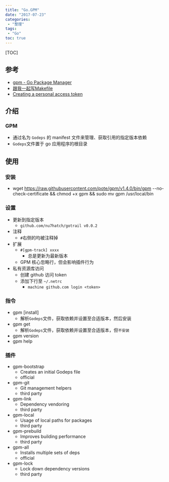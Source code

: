 ```yaml
---
title: "Go.GPM"
date: "2017-07-23"
categories:
 - "整理"
tags:
 - "Go"
toc: true
---
```


[TOC]

## 参考
- [gpm - Go Package Manager](https://github.com/pote/gpm)
- [跟我一起写Makefile](http://wiki.ubuntu.org.cn/%E8%B7%9F%E6%88%91%E4%B8%80%E8%B5%B7%E5%86%99Makefile)
- [Creating a personal access token](https://help.github.com/articles/creating-a-personal-access-token-for-the-command-line/)

## 介绍
### GPM
- 通过名为 `Godeps` 的 manifest 文件来管理、获取引用的指定版本依赖
- `Godeps`文件置于 go 应用程序的根目录

## 使用
### 安装
- wget https://raw.githubusercontent.com/pote/gpm/v1.4.0/bin/gpm --no-check-certificate && chmod +x gpm && sudo mv gpm /usr/local/bin

### 设置
- 更新到指定版本
	- `github.com/nu7hatch/gotrail v0.0.2`
- 注释
	- `#`右侧的均被注释掉
- 扩展
	- `#[gpm-track] xxxx`
		- 总是更新为最新版本
	- GPM 核心忽略行，但会影响插件行为
- 私有资源库访问
	- 创建 github 访问 token
	- 添加下行至 `~/.netrc`
		- `machine github.com login <token>`

### 指令
- gpm [install]
	- 解析`Godeps`文件，获取依赖并设置至合适版本，然后安装
- gpm get
	- 解析`Godeps`文件，获取依赖并设置至合适版本，但`不安装`
- gpm version
- gpm help

### 插件
- gpm-bootstrap 
	- Creates an initial Godeps file	
	- official
- gpm-git 
	- Git management helpers	
	- third party
- gpm-link 
	- Dependency vendoring	
	- third party
- gpm-local 
	- Usage of local paths for packages	
	- third party
- gpm-prebuild 
	- Improves building performance	
	- third party
- gpm-all 
	- Installs multiple sets of deps	
	- official
- gpm-lock 
	- Lock down dependency versions
	- third party